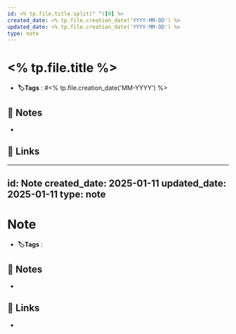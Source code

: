 ```yaml
---
id: <% tp.file.title.split(" ")[0] %>
created_date: <% tp.file.creation_date('YYYY-MM-DD') %>
updated_date: <% tp.file.creation_date('YYYY-MM-DD') %>
type: note
---
```


#  <% tp.file.title %>
- **🏷️Tags** :  #<% tp.file.creation_date('MM-YYYY') %> 
[ ](#anki-card)
## 📝 Notes
- 
## 🔗 Links
- ---
id: Note
created_date: 2025-01-11
updated_date: 2025-01-11
type: note
---

#  Note
- **🏷️Tags** :  
[ ](#anki-card)
## 📝 Notes
- 
## 🔗 Links
- 